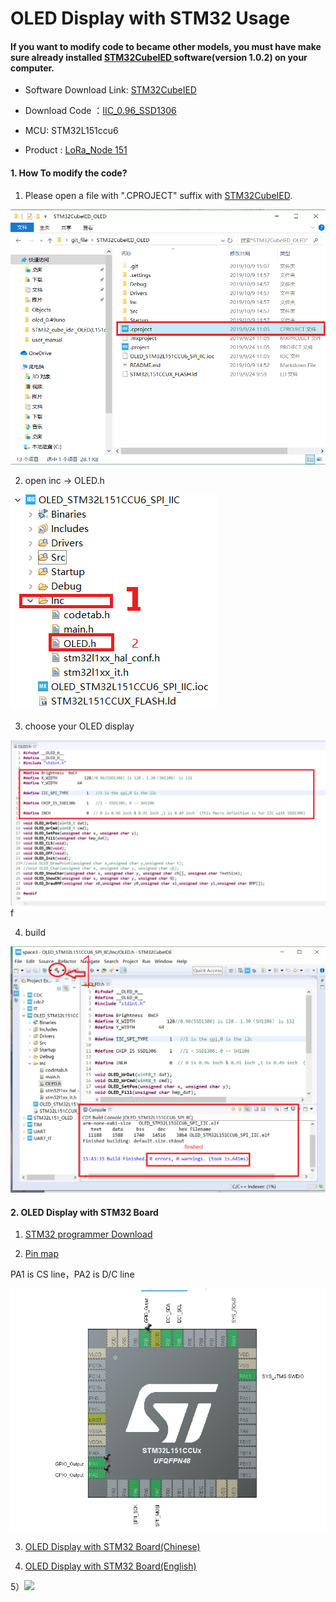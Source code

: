 # OLED Display with STM32 Usage

####  If you want to modify code to became other models, you must have make sure already installed [STM32CubeIED ](https://www.stmcu.com.cn/Index/search?search_keywords=ide)software(version 1.0.2) on your computer.

* Software Download Link: [STM32CubeIED ](https://www.stmcu.com.cn/Index/search?search_keywords=ide)

* Download Code ：[IIC_0.96_SSD1306](https://github.com/15883893721/STM32CubeIED_OLED)

* MCU: STM32L151ccu6  

* Product : [LoRa_Node 151](https://heltec.org/project/lora-node-151/)

#### 1. How To modify the code?

1) Please open a file with ".CPROJECT" suffix with [STM32CubeIED](https://www.stmcu.com.cn/Index/search?search_keywords=ide).

<img src="img/stm32_oled_picture/f1.png">

2) open inc -> OLED.h

<img src="img/stm32_oled_picture/f2.png">

3) choose your OLED display

<img src="img/stm32_oled_picture/f3.png">f

4) build



<img src="/img/stm32_oled_picture/f4.png">

#### 2. OLED Display with STM32 Board

1) [STM32 programmer Download](https://www.st.com/zh/development-tools/stm32cubeprog.html)

2)  [Pin map](https://docs.heltec.cn/download/LoRa_Node_151.pdf)

PA1 is CS line，PA2 is D/C line

<img src="img/stm32_oled_picture/f10.png">





3) [OLED Display with STM32 Board(Chinese)](https://docs.heltec.cn/#/zh_CN/user_manual/how_to_download_firmware_into_lora_node_151)

4) [OLED Display with STM32 Board(English)](https://docs.heltec.cn/#/en/user_manual/how_to_download_firmware_into_lora_node_151)



5）<img src="img/stm32_oled_picture/final2.png">